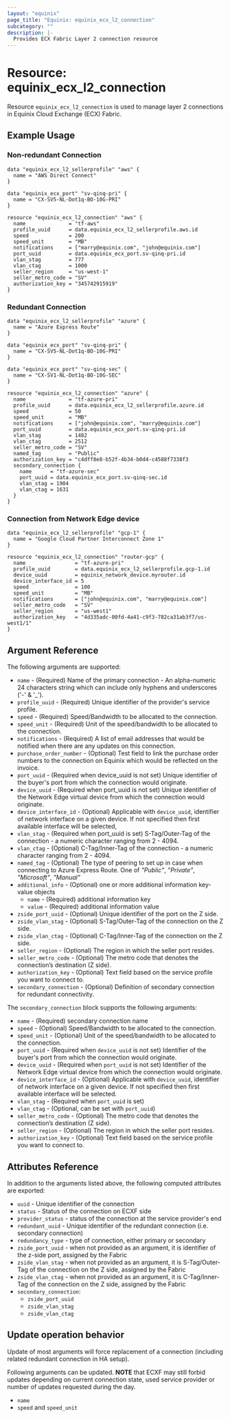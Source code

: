 ```yaml
---
layout: "equinix"
page_title: "Equinix: equinix_ecx_l2_connection"
subcategory: ""
description: |-
  Provides ECX Fabric Layer 2 connection resource
---
```


# Resource: equinix_ecx_l2_connection

Resource `equinix_ecx_l2_connection` is used to manage layer 2 connections in
Equinix Cloud Exchange (ECX) Fabric.

## Example Usage

### Non-redundant Connection

```hcl
data "equinix_ecx_l2_sellerprofile" "aws" {
  name = "AWS Direct Connect"
}

data "equinix_ecx_port" "sv-qinq-pri" {
  name = "CX-SV5-NL-Dot1q-BO-10G-PRI"
}

resource "equinix_ecx_l2_connection" "aws" {
  name              = "tf-aws"
  profile_uuid      = data.equinix_ecx_l2_sellerprofile.aws.id
  speed             = 200
  speed_unit        = "MB"
  notifications     = ["marry@equinix.com", "john@equinix.com"]
  port_uuid         = data.equinix_ecx_port.sv-qinq-pri.id
  vlan_stag         = 777
  vlan_ctag         = 1000
  seller_region     = "us-west-1"
  seller_metro_code = "SV"
  authorization_key = "345742915919"
}
```

### Redundant Connection

```hcl
data "equinix_ecx_l2_sellerprofile" "azure" {
  name = "Azure Express Route"
}

data "equinix_ecx_port" "sv-qinq-pri" {
  name = "CX-SV5-NL-Dot1q-BO-10G-PRI"
}

data "equinix_ecx_port" "sv-qinq-sec" {
  name = "CX-SV1-NL-Dot1q-BO-10G-SEC"
}

resource "equinix_ecx_l2_connection" "azure" {
  name              = "tf-azure-pri"
  profile_uuid      = data.equinix_ecx_l2_sellerprofile.azure.id
  speed             = 50
  speed_unit        = "MB"
  notifications     = ["john@equinix.com", "marry@equinix.com"]
  port_uuid         = data.equinix_ecx_port.sv-qinq-pri.id
  vlan_stag         = 1482
  vlan_ctag         = 2512
  seller_metro_code = "SV"
  named_tag         = "Public"
  authorization_key = "c4dff8e8-b52f-4b34-b0d4-c4588f7338f3
  secondary_connection {
    name      = "tf-azure-sec"
    port_uuid = data.equinix_ecx_port.sv-qinq-sec.id
    vlan_stag = 1904
    vlan_ctag = 1631
  }
}
```

### Connection from Network Edge device

```hcl
data "equinix_ecx_l2_sellerprofile" "gcp-1" {
  name = "Google Cloud Partner Interconnect Zone 1"
}

resource "equinix_ecx_l2_connection" "router-gcp" {
  name                = "tf-azure-pri"
  profile_uuid        = data.equinix_ecx_l2_sellerprofile.gcp-1.id
  device_uuid         = equinix_network_device.myrouter.id
  device_interface_id = 5
  speed               = 100
  speed_unit          = "MB"
  notifications       = ["john@equinix.com", "marry@equinix.com"]
  seller_metro_code   = "SV"
  seller_region       = "us-west1"
  authorization_key   = "4d335adc-00fd-4a41-c9f3-782ca31ab3f7/us-west1/1"
}
```

## Argument Reference

The following arguments are supported:

- `name` - (Required) Name of the primary connection - An alpha-numeric 24 characters
string which can include only hyphens and underscores ('-' & '\_').
- `profile_uuid` - (Required) Unique identifier of the provider's service profile.
- `speed` - (Required) Speed/Bandwidth to be allocated to the connection.
- `speed_unit` - (Required) Unit of the speed/bandwidth to be allocated
to the connection.
- `notifications` - (Required) A list of email addresses that would be notified
when there are any updates on this connection.
- `purchase_order_number` - (Optional) Test field to link the purchase order
numbers to the connection on Equinix which would be reflected on the invoice.
- `port_uuid` - (Required when device_uuid is not set) Unique identifier of
the buyer's port from which the connection would originate.
- `device_uuid` - (Required when port_uuid is not set) Unique identifier of
the Network Edge virtual device from which the connection would originate.
- `device_interface_id` - (Optional) Applicable with `device_uuid`, identifier of
 network interface on a given device. If not specified then first available interface
 will be selected,
- `vlan_stag` - (Required when port_uuid is set) S-Tag/Outer-Tag of the connection
\- a numeric character ranging from 2 - 4094.
- `vlan_ctag` - (Optional) C-Tag/Inner-Tag of the connection - a numeric
character ranging from 2 - 4094.
- `named_tag` - (Optional) The type of peering to set up in case when connecting
to Azure Express Route. One of _"Public"_, _"Private"_, _"Microsoft"_, _"Manual"_
- `additional_info` - (Optional) one or more additional information key-value objects
  - `name` - (Required) additional information key
  - `value` - (Required) additional information value
- `zside_port_uuid` - (Optional) Unique identifier of the port on the Z side.
- `zside_vlan_stag` - (Optional) S-Tag/Outer-Tag of the connection on the Z side.
- `zside_vlan_ctag` - (Optional) C-Tag/Inner-Tag of the connection on the Z side.
- `seller_region` - (Optional) The region in which the seller port resides.
- `seller_metro_code` - (Optional) The metro code that denotes the connection’s
destination (Z side).
- `authorization_key` - (Optional) Text field based on the service profile
you want to connect to.
- `secondary_connection` - (Optional) Definition of secondary connection for
 redundant connectivity.

The `secondary_connection` block supports the following arguments:

- `name` - (Required) secondary connection name
- `speed` - (Optional) Speed/Bandwidth to be allocated to the connection.
- `speed_unit` - (Optional) Unit of the speed/bandwidth to be allocated
to the connection.
- `port_uuid` - (Required when `device_uuid` is not set) Identifier of
the buyer's port from which the connection would originate.
- `device_uuid` - (Required when `port_uuid` is not set) Identifier of
the Network Edge virtual device from which the connection would originate.
- `device_interface_id` - (Optional) Applicable with `device_uuid`, identifier of
 network interface on a given device. If not specified then first available interface
 will be selected.
- `vlan_stag` - (Required when `port_uuid` is set)
- `vlan_ctag` - (Optional, can be set with `port_uuid`)
- `seller_metro_code` - (Optional) The metro code that denotes the connection’s
destination (Z side).
- `seller_region` - (Optional) The region in which the seller port resides.
- `authorization_key` - (Optional) Text field based on the service profile
you want to connect to.

## Attributes Reference

In addition to the arguments listed above, the following computed attributes
are exported:

- `uuid` - Unique identifier of the connection
- `status` - Status of the connection on ECXF side
- `provider_status` - status of the connection at the service provider's end
- `redundant_uuid` - Unique identifier of the redundant connection
(i.e. secondary connection)
- `redundancy_type` - type of connection, either primary or secondary
- `zside_port_uuid` - when not provided as an argument, it is identifier of the
z-side port, assigned by the Fabric
- `zside_vlan_stag` - when not provided as an argument, it is S-Tag/Outer-Tag of
 the connection on the Z side, assigned by the Fabric
- `zside_vlan_ctag` - when not provided as an argument, it is C-Tag/Inner-Tag of
 the connection on the Z side, assigned by the Fabric
- `secondary_connection`:
  - `zside_port_uuid`
  - `zside_vlan_stag`
  - `zside_vlan_ctag`

## Update operation behavior

Update of most arguments will force replacement of a connection (including related
redundant connection in HA setup).

Following arguments can be updated. **NOTE** that ECXF may still forbid updates depending
on current connection state, used service provider or number of updates requested
during the day.

- `name`
- `speed` and `speed_unit`
